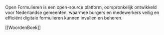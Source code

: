 Open Formulieren is een open-source platform, oorspronkelijk ontwikkeld voor Nederlandse gemeenten, waarmee burgers en medewerkers veilig en efficiënt digitale formulieren kunnen invullen en beheren.

[[WoordenBoek]]
